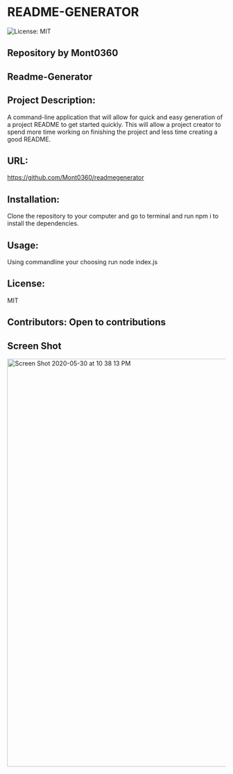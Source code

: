 # README-GENERATOR

![License: MIT](https://img.shields.io/badge/License-MIT-brightgreen)

## Repository by  Mont0360

## Readme-Generator

## Project Description:
A command-line application that will allow for quick and easy generation of a project README to get started quickly. This will allow a project creator to spend more time working on finishing the project and less time creating a good README.

## URL:
https://github.com/Mont0360/readmegenerator

## Installation:
Clone the repository to your computer and go to terminal and run npm i to install the dependencies.


## Usage:
Using commandline your choosing run node index.js

## License:
MIT

## Contributors:  Open to contributions

## Screen Shot
<img width="941" alt="Screen Shot 2020-05-30 at 10 38 13 PM" src="https://user-images.githubusercontent.com/61704824/83343936-5dd9ca80-a2c6-11ea-8c95-3c444af87a19.png">

